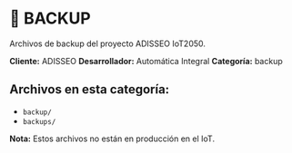 # 📂 BACKUP

Archivos de backup del proyecto ADISSEO IoT2050.

**Cliente:** ADISSEO
**Desarrollador:** Automática Integral
**Categoría:** backup

## Archivos en esta categoría:

- `backup/`
- `backups/`

**Nota:** Estos archivos no están en producción en el IoT.